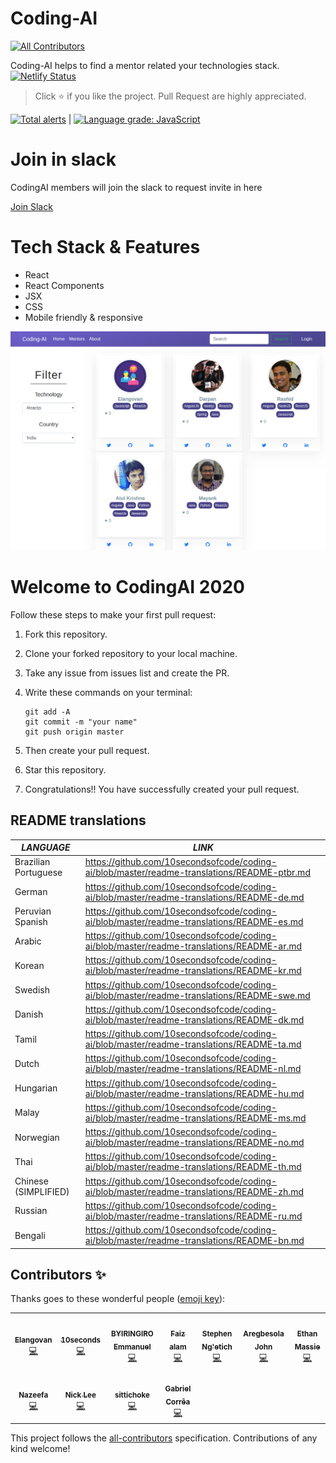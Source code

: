 # Coding-AI 
<!-- ALL-CONTRIBUTORS-BADGE:START - Do not remove or modify this section -->
[![All Contributors](https://img.shields.io/badge/all_contributors-11-orange.svg?style=flat-square)](#contributors-)
<!-- ALL-CONTRIBUTORS-BADGE:END -->
Coding-AI helps to find a mentor related your technologies stack. &nbsp; [![Netlify Status](https://api.netlify.com/api/v1/badges/1355ea63-470d-4f37-987e-af334ab16432/deploy-status)](https://app.netlify.com/sites/mentors/deploys)


> Click :star: if you like the project. Pull Request are highly appreciated.

[![Total alerts](https://img.shields.io/lgtm/alerts/g/10secondsofcode/coding-ai.svg?logo=lgtm&logoWidth=18)](https://lgtm.com/projects/g/10secondsofcode/coding-ai/alerts/) | [![Language grade: JavaScript](https://img.shields.io/lgtm/grade/javascript/g/10secondsofcode/coding-ai.svg?logo=lgtm&logoWidth=18)](https://lgtm.com/projects/g/10secondsofcode/coding-ai/context:javascript)


# Join in slack

CodingAI members will join the slack to request invite in here

[Join Slack](https://join.slack.com/t/10secondsofcode/shared_invite/enQtODMzMzEwMjQ0MTQ2LWFhMmVkYzZjNmIyMzAwNmM1MDFlNjY5OTYwMzllNWRmOGUyYzFiZDllMDRlZTZlYjkwMjA2MzNlYzEwMTYyM2I)

# Tech Stack & Features

 * React
 * React Components
 * JSX
 * CSS
 * Mobile friendly & responsive
 
![10secondsofcode - CodingAI](https://raw.githubusercontent.com/10secondsofcode/coding-ai/master/Coding-Ai.png)

# Welcome to CodingAI 2020
Follow these steps to make your first pull request:

1. Fork this repository.

2. Clone your forked repository to your local machine.

3. Take any issue from issues list and create the PR.

4. Write these commands on your terminal:
    ```
    git add -A
    git commit -m "your name"
    git push origin master
    ```
5. Then create your pull request.

6. Star this repository.

7. Congratulations!! You have successfully created your pull request.


## README translations

| *LANGUAGE*           | *LINK*                                                                                      |
|----------------------|---------------------------------------------------------------------------------------------|
| Brazilian Portuguese | https://github.com/10secondsofcode/coding-ai/blob/master/readme-translations/README-ptbr.md |
| German               | https://github.com/10secondsofcode/coding-ai/blob/master/readme-translations/README-de.md   |
| Peruvian Spanish     | https://github.com/10secondsofcode/coding-ai/blob/master/readme-translations/README-es.md   |
| Arabic               | https://github.com/10secondsofcode/coding-ai/blob/master/readme-translations/README-ar.md   |
| Korean               | https://github.com/10secondsofcode/coding-ai/blob/master/readme-translations/README-kr.md   |
| Swedish              | https://github.com/10secondsofcode/coding-ai/blob/master/readme-translations/README-swe.md  |
| Danish               | https://github.com/10secondsofcode/coding-ai/blob/master/readme-translations/README-dk.md   |
| Tamil                | https://github.com/10secondsofcode/coding-ai/blob/master/readme-translations/README-ta.md   |
| Dutch                | https://github.com/10secondsofcode/coding-ai/blob/master/readme-translations/README-nl.md   |
| Hungarian            | https://github.com/10secondsofcode/coding-ai/blob/master/readme-translations/README-hu.md   |
| Malay                | https://github.com/10secondsofcode/coding-ai/blob/master/readme-translations/README-ms.md   |
| Norwegian            | https://github.com/10secondsofcode/coding-ai/blob/master/readme-translations/README-no.md   |
| Thai                 | https://github.com/10secondsofcode/coding-ai/blob/master/readme-translations/README-th.md   |
| Chinese (SIMPLIFIED) | https://github.com/10secondsofcode/coding-ai/blob/master/readme-translations/README-zh.md   |
| Russian              | https://github.com/10secondsofcode/coding-ai/blob/master/readme-translations/README-ru.md   |
| Bengali              | https://github.com/10secondsofcode/coding-ai/blob/master/readme-translations/README-bn.md   |


## Contributors ✨

Thanks goes to these wonderful people ([emoji key](https://allcontributors.org/docs/en/emoji-key)):

<!-- ALL-CONTRIBUTORS-LIST:START - Do not remove or modify this section -->
<!-- prettier-ignore-start -->
<!-- markdownlint-disable -->
<table>
  <tr>
    <td align="center"><a href="https://github.com/elangosundar"><img src="https://avatars1.githubusercontent.com/u/6679438?v=4?s=100" width="100px;" alt=""/><br /><sub><b>Elangovan</b></sub></a><br /><a href="https://github.com/10secondsofcode/coding-ai/commits?author=elangosundar" title="Code">💻</a></td>
    <td align="center"><a href="https://github.com/10-seconds"><img src="https://avatars1.githubusercontent.com/u/43847565?v=4?s=100" width="100px;" alt=""/><br /><sub><b>10seconds</b></sub></a><br /><a href="https://github.com/10secondsofcode/coding-ai/commits?author=10-seconds" title="Code">💻</a></td>
    <td align="center"><a href="https://github.com/emmbyiringiro"><img src="https://avatars2.githubusercontent.com/u/46843540?v=4?s=100" width="100px;" alt=""/><br /><sub><b>BYIRINGIRO Emmanuel</b></sub></a><br /><a href="https://github.com/10secondsofcode/coding-ai/commits?author=emmbyiringiro" title="Code">💻</a></td>
    <td align="center"><a href="https://zhcet19.github.io/"><img src="https://avatars2.githubusercontent.com/u/55043876?v=4?s=100" width="100px;" alt=""/><br /><sub><b>Faiz alam</b></sub></a><br /><a href="https://github.com/10secondsofcode/coding-ai/commits?author=zhcet19" title="Code">💻</a></td>
    <td align="center"><a href="https://github.com/skngetich"><img src="https://avatars0.githubusercontent.com/u/32092901?v=4?s=100" width="100px;" alt=""/><br /><sub><b>Stephen Ng'etich</b></sub></a><br /><a href="https://github.com/10secondsofcode/coding-ai/commits?author=skngetich" title="Code">💻</a></td>
    <td align="center"><a href="https://github.com/AregbesolaOJ"><img src="https://avatars2.githubusercontent.com/u/43854724?v=4?s=100" width="100px;" alt=""/><br /><sub><b>Aregbesola John </b></sub></a><br /><a href="https://github.com/10secondsofcode/coding-ai/commits?author=AregbesolaOJ" title="Code">💻</a></td>
    <td align="center"><a href="https://emassie.dev/"><img src="https://avatars2.githubusercontent.com/u/21372584?v=4?s=100" width="100px;" alt=""/><br /><sub><b>Ethan Massie</b></sub></a><br /><a href="https://github.com/10secondsofcode/coding-ai/commits?author=ethanmassie" title="Code">💻</a></td>
  </tr>
  <tr>
    <td align="center"><a href="https://github.com/Nazeeefa"><img src="https://avatars0.githubusercontent.com/u/6730853?v=4?s=100" width="100px;" alt=""/><br /><sub><b>Nazeefa</b></sub></a><br /><a href="https://github.com/10secondsofcode/coding-ai/commits?author=Nazeeefa" title="Code">💻</a></td>
    <td align="center"><a href="https://github.com/nickjlee"><img src="https://avatars0.githubusercontent.com/u/16159706?v=4?s=100" width="100px;" alt=""/><br /><sub><b>Nick Lee</b></sub></a><br /><a href="https://github.com/10secondsofcode/coding-ai/commits?author=nickjlee" title="Code">💻</a></td>
    <td align="center"><a href="https://github.com/sittichoke"><img src="https://avatars1.githubusercontent.com/u/5021283?v=4?s=100" width="100px;" alt=""/><br /><sub><b>sittichoke </b></sub></a><br /><a href="https://github.com/10secondsofcode/coding-ai/commits?author=sittichoke" title="Code">💻</a></td>
    <td align="center"><a href="https://github.com/s0meon3"><img src="https://avatars2.githubusercontent.com/u/42304543?v=4?s=100" width="100px;" alt=""/><br /><sub><b>Gabriel Corrêa</b></sub></a><br /><a href="https://github.com/10secondsofcode/coding-ai/commits?author=s0meon3" title="Code">💻</a></td>
  </tr>
</table>

<!-- markdownlint-enable -->
<!-- prettier-ignore-end -->
<!-- ALL-CONTRIBUTORS-LIST:END -->

This project follows the [all-contributors](https://github.com/all-contributors/all-contributors) specification. Contributions of any kind welcome!